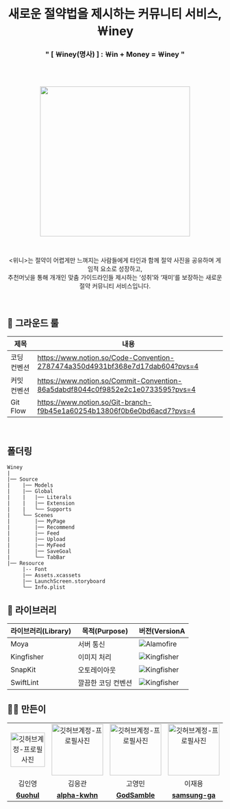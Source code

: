 
<div align="center">
  <h1>새로운 절약법을 제시하는 커뮤니티 서비스, ￦iney</h1>
  <h3>" [ ￦iney(명사) ] : ￦in + Money = ￦iney "</h3>
</div>

  
<br/>

<br/>

<p align="center"><img width="350" src="https://github.com/team-winey/Winey-iOS/assets/105866831/046b7ee8-7554-4bee-95f7-c4f0bd115445" width="50"></p>

<br/>
<p align="center"><위니>는 절약이 어렵게만 느껴지는 사람들에게  타인과 함께 절약 사진을 공유하며 게임적 요소로 성장하고, <br />추천머닛을 통해 개개인 맞춤 가이드라인들 제시하는 ‘성취’와 ‘재미’를 보장하는 새로운 절약 커뮤니티 서비스입니다.</p>
<br/>


<h2>🔫 그라운드 룰</h2>

| 제목        | 내용                                                                             |
| ----------- | -------------------------------------------------------------------------------- |
|코딩 컨벤션|https://www.notion.so/Code-Convention-2787474a350d4931bf368e7d17dab604?pvs=4|
|커밋 컨벤션|https://www.notion.so/Commit-Convention-86a5dabdf8044c0f9852e2c1e0733595?pvs=4|
|Git Flow|https://www.notion.so/Git-branch-f9b45e1a60254b13806f0b6e0bd6acd7?pvs=4 |

<br/>
<h2>폴더링</h2>

```
Winey
|
|── Source
|    |── Models
|    |── Global
|    |   |── Literals
|    |   |── Extension
|    |   └── Supports
|    └── Scenes
|        |── MyPage
|        |── Recommend
|        |── Feed
|        |── Upload
|        |── MyFeed
|        |── SaveGoal
|        └── TabBar
|── Resource
     |-- Font
     |── Assets.xcassets
     |── LaunchScreen.storyboard
     └── Info.plist
```

<h2>📔 라이브러리</h2>

| 라이브러리(Library) | 목적(Purpose)            | 버전(VersionA                                                |
| ------------------- | ------------------------ | ------------------------------------------------------------ |
| Moya           | 서버 통신                | ![Alamofire](https://img.shields.io/badge/Alamofire-5.4.1-orange) |
| Kingfisher          | 이미지 처리              | ![Kingfisher](https://img.shields.io/badge/Kingfisher-6.0.1-yellow) |
| SnapKit             | 오토레이아웃             | ![Kingfisher](https://img.shields.io/badge/SnapKit-5.0.1-black) |
| SwiftLint           | 깔끔한 코딩 컨벤션       | ![Kingfisher](https://img.shields.io/badge/SwiftLint-red)    |


<h2>🫵🏻 만든이</h2>
<table align="center">
    <tr>
      <td align="center">
        <img src="https://github.com/team-winey/Winey-iOS/assets/56102421/5d079a12-5bc3-4024-9e6d-21e357b4570a" width="80" alt="깃허브계정-프로필사진">
      </td>
      <td align="center">
        <img src="https://github.com/team-winey/Winey-iOS/assets/105866831/64e8c0e1-0bfb-43a0-9cb8-34057aff715a" width="120" alt="깃허브계정-프로필사진">
      </td>
      <td align="center">
        <img src="https://github.com/team-winey/Winey-iOS/assets/56102421/aca4538a-5ed4-4b60-8e66-425306690105" width="120" alt="깃허브계정-프로필사진">
      </td>
      <td align="center">
        <img src="https://github.com/team-winey/Winey-iOS/assets/105866831/51d1d91b-7256-446f-b63b-0399820b2374" width="120" alt="깃허브계정-프로필사진">
      </td>
    </tr>
    <tr align="center">
      <td>
        김인영 
      </td>
       <td>
            김응관
      </td>
       <td>
            고영민
      </td>
       <td>
            이재용
      </td>
    </tr>
      <tr align="center">
      <td>
        <a href="https://github.com/6uohul"><b>6uohul</b></a>
      </td>
      <td>
        <a href="https://github.com/alpha-kwhn"><b>alpha-kwhn</b></a>
      </td>
      <td>
        <a href="https://github.com/GodSamble"><b>GodSamble</b></a>
      </td>
      <td>
        <a href="https://github.com/samsung-ga"><b>samsung-ga</b></a>
      </td>
    </tr>
</table>
